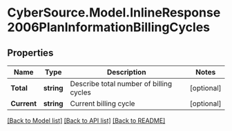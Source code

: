 # CyberSource.Model.InlineResponse2006PlanInformationBillingCycles
## Properties

Name | Type | Description | Notes
------------ | ------------- | ------------- | -------------
**Total** | **string** | Describe total number of billing cycles  | [optional] 
**Current** | **string** | Current billing cycle  | [optional] 

[[Back to Model list]](../README.md#documentation-for-models) [[Back to API list]](../README.md#documentation-for-api-endpoints) [[Back to README]](../README.md)

